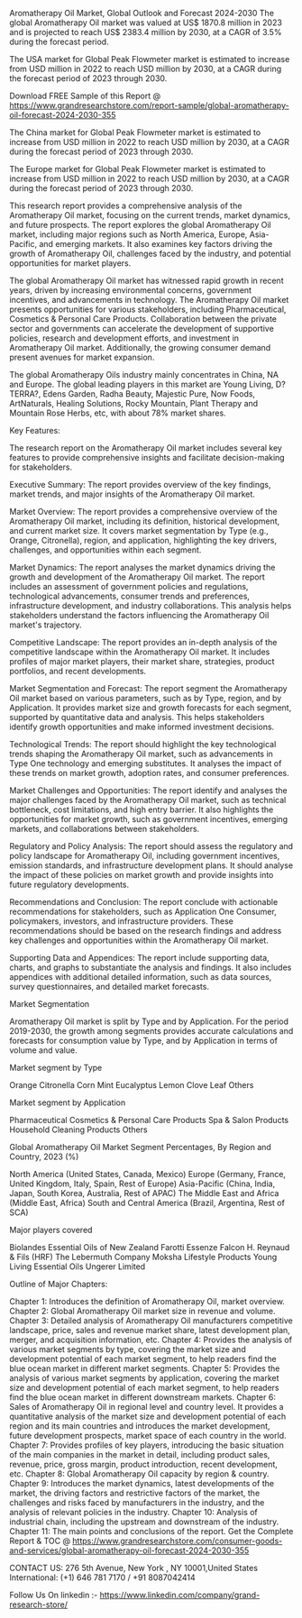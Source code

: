 Aromatherapy Oil Market, Global Outlook and Forecast 2024-2030
The global Aromatherapy Oil market was valued at US$ 1870.8 million in 2023 and is projected to reach US$ 2383.4 million by 2030, at a CAGR of 3.5% during the forecast period.

The USA market for Global Peak Flowmeter market is estimated to increase from USD million in 2022 to reach USD million by 2030, at a CAGR during the forecast period of 2023 through 2030.

Download FREE Sample of this Report @ https://www.grandresearchstore.com/report-sample/global-aromatherapy-oil-forecast-2024-2030-355

The China market for Global Peak Flowmeter market is estimated to increase from USD million in 2022 to reach USD million by 2030, at a CAGR during the forecast period of 2023 through 2030.

The Europe market for Global Peak Flowmeter market is estimated to increase from USD million in 2022 to reach USD million by 2030, at a CAGR during the forecast period of 2023 through 2030.

This research report provides a comprehensive analysis of the Aromatherapy Oil market, focusing on the current trends, market dynamics, and future prospects. The report explores the global Aromatherapy Oil market, including major regions such as North America, Europe, Asia-Pacific, and emerging markets. It also examines key factors driving the growth of Aromatherapy Oil, challenges faced by the industry, and potential opportunities for market players.

The global Aromatherapy Oil market has witnessed rapid growth in recent years, driven by increasing environmental concerns, government incentives, and advancements in technology. The Aromatherapy Oil market presents opportunities for various stakeholders, including Pharmaceutical, Cosmetics & Personal Care Products. Collaboration between the private sector and governments can accelerate the development of supportive policies, research and development efforts, and investment in Aromatherapy Oil market. Additionally, the growing consumer demand present avenues for market expansion.

The global Aromatherapy Oils industry mainly concentrates in China, NA and Europe. The global leading players in this market are Young Living, D?TERRA?, Edens Garden, Radha Beauty, Majestic Pure, Now Foods, ArtNaturals, Healing Solutions, Rocky Mountain, Plant Therapy and Mountain Rose Herbs, etc, with about 78% market shares.

Key Features:

The research report on the Aromatherapy Oil market includes several key features to provide comprehensive insights and facilitate decision-making for stakeholders.

Executive Summary: The report provides overview of the key findings, market trends, and major insights of the Aromatherapy Oil market.

Market Overview: The report provides a comprehensive overview of the Aromatherapy Oil market, including its definition, historical development, and current market size. It covers market segmentation by Type (e.g., Orange, Citronella), region, and application, highlighting the key drivers, challenges, and opportunities within each segment.

Market Dynamics: The report analyses the market dynamics driving the growth and development of the Aromatherapy Oil market. The report includes an assessment of government policies and regulations, technological advancements, consumer trends and preferences, infrastructure development, and industry collaborations. This analysis helps stakeholders understand the factors influencing the Aromatherapy Oil market's trajectory.

Competitive Landscape: The report provides an in-depth analysis of the competitive landscape within the Aromatherapy Oil market. It includes profiles of major market players, their market share, strategies, product portfolios, and recent developments.

Market Segmentation and Forecast: The report segment the Aromatherapy Oil market based on various parameters, such as by Type, region, and by Application. It provides market size and growth forecasts for each segment, supported by quantitative data and analysis. This helps stakeholders identify growth opportunities and make informed investment decisions.

Technological Trends: The report should highlight the key technological trends shaping the Aromatherapy Oil market, such as advancements in Type One technology and emerging substitutes. It analyses the impact of these trends on market growth, adoption rates, and consumer preferences.

Market Challenges and Opportunities: The report identify and analyses the major challenges faced by the Aromatherapy Oil market, such as technical bottleneck, cost limitations, and high entry barrier. It also highlights the opportunities for market growth, such as government incentives, emerging markets, and collaborations between stakeholders.

Regulatory and Policy Analysis: The report should assess the regulatory and policy landscape for Aromatherapy Oil, including government incentives, emission standards, and infrastructure development plans. It should analyse the impact of these policies on market growth and provide insights into future regulatory developments.

Recommendations and Conclusion: The report conclude with actionable recommendations for stakeholders, such as Application One Consumer, policymakers, investors, and infrastructure providers. These recommendations should be based on the research findings and address key challenges and opportunities within the Aromatherapy Oil market.

Supporting Data and Appendices: The report include supporting data, charts, and graphs to substantiate the analysis and findings. It also includes appendices with additional detailed information, such as data sources, survey questionnaires, and detailed market forecasts.

Market Segmentation

Aromatherapy Oil market is split by Type and by Application. For the period 2019-2030, the growth among segments provides accurate calculations and forecasts for consumption value by Type, and by Application in terms of volume and value.

Market segment by Type

Orange
Citronella
Corn Mint
Eucalyptus
Lemon
Clove Leaf
Others

Market segment by Application

Pharmaceutical
Cosmetics & Personal Care Products
Spa & Salon Products
Household Cleaning Products
Others

Global Aromatherapy Oil Market Segment Percentages, By Region and Country, 2023 (%)

North America (United States, Canada, Mexico)
Europe (Germany, France, United Kingdom, Italy, Spain, Rest of Europe)
Asia-Pacific (China, India, Japan, South Korea, Australia, Rest of APAC)
The Middle East and Africa (Middle East, Africa)
South and Central America (Brazil, Argentina, Rest of SCA)

Major players covered

Biolandes
Essential Oils of New Zealand
Farotti Essenze
Falcon
H. Reynaud & Fils (HRF)
The Lebermuth Company
Moksha Lifestyle Products
Young Living Essential Oils
Ungerer Limited

Outline of Major Chapters:

Chapter 1: Introduces the definition of Aromatherapy Oil, market overview.
Chapter 2: Global Aromatherapy Oil market size in revenue and volume.
Chapter 3: Detailed analysis of Aromatherapy Oil manufacturers competitive landscape, price, sales and revenue market share, latest development plan, merger, and acquisition information, etc.
Chapter 4: Provides the analysis of various market segments by type, covering the market size and development potential of each market segment, to help readers find the blue ocean market in different market segments.
Chapter 5: Provides the analysis of various market segments by application, covering the market size and development potential of each market segment, to help readers find the blue ocean market in different downstream markets.
Chapter 6: Sales of Aromatherapy Oil in regional level and country level. It provides a quantitative analysis of the market size and development potential of each region and its main countries and introduces the market development, future development prospects, market space of each country in the world.
Chapter 7: Provides profiles of key players, introducing the basic situation of the main companies in the market in detail, including product sales, revenue, price, gross margin, product introduction, recent development, etc.
Chapter 8: Global Aromatherapy Oil capacity by region & country.
Chapter 9: Introduces the market dynamics, latest developments of the market, the driving factors and restrictive factors of the market, the challenges and risks faced by manufacturers in the industry, and the analysis of relevant policies in the industry.
Chapter 10: Analysis of industrial chain, including the upstream and downstream of the industry.
Chapter 11: The main points and conclusions of the report.
Get the Complete Report & TOC @ https://www.grandresearchstore.com/consumer-goods-and-services/global-aromatherapy-oil-forecast-2024-2030-355

CONTACT US:
276 5th Avenue, New York , NY 10001,United States
International: (+1) 646 781 7170 / +91 8087042414

Follow Us On linkedin :- https://www.linkedin.com/company/grand-research-store/

